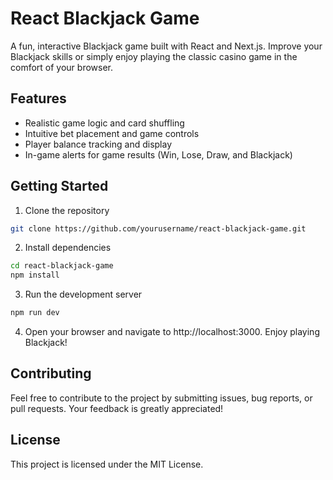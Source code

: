# React Blackjack Game

A fun, interactive Blackjack game built with React and Next.js. Improve your Blackjack skills or simply enjoy playing the classic casino game in the comfort of your browser.

## Features
- Realistic game logic and card shuffling
- Intuitive bet placement and game controls
- Player balance tracking and display
- In-game alerts for game results (Win, Lose, Draw, and Blackjack)

## Getting Started
1. Clone the repository
```bash
git clone https://github.com/yourusername/react-blackjack-game.git
```

2. Install dependencies
```bash
cd react-blackjack-game
npm install
```

3. Run the development server
```bash
npm run dev
```

4. Open your browser and navigate to http://localhost:3000. Enjoy playing Blackjack!

## Contributing
Feel free to contribute to the project by submitting issues, bug reports, or pull requests. Your feedback is greatly appreciated!

## License
This project is licensed under the MIT License.
